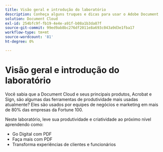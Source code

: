 ```yaml
---
title: Visão geral e introdução do laboratório
description: Conheça alguns truques e dicas para usar o Adobe Document Cloud
solution: Document Cloud
exl-id: 254bfc9f-fb19-4e4e-a91f-b08a1b3da87f
source-git-commit: 99ed9ab8bc276df2011e8a693c043a9d3e1fba17
workflow-type: tm+mt
source-wordcount: '81'
ht-degree: 0%

---
```


# Visão geral e introdução do laboratório

Você sabia que a Document Cloud e seus principais produtos, Acrobat e Sign, são algumas das ferramentas de produtividade mais usadas atualmente? Eles são usados por equipes de negócios e marketing em mais de 80% das empresas da Fortune 100.

Neste laboratório, leve sua produtividade e criatividade ao próximo nível aprendendo como:

* Go Digital com PDF
* Faça mais com PDF
* Transforma experiências de clientes e funcionários
